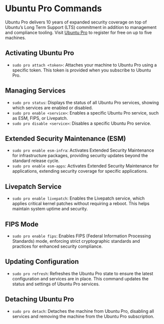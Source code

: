 # Ubuntu Pro Commands

Ubuntu Pro delivers 10 years of expanded security coverage on top of Ubuntu’s Long Term Support (LTS) commitment in addition to management and compliance tooling. Visit <a href="https://ubuntu.com/pro" target="_blank">Ubuntu Pro</a> to register for free on up to five machines.

## Activating Ubuntu Pro

- `sudo pro attach <token>`: Attaches your machine to Ubuntu Pro using a specific token. This token is provided when you subscribe to Ubuntu Pro.

## Managing Services

- `sudo pro status`: Displays the status of all Ubuntu Pro services, showing which services are enabled or disabled.
- `sudo pro enable <service>`: Enables a specific Ubuntu Pro service, such as ESM, FIPS, or Livepatch.
- `sudo pro disable <service>`: Disables a specific Ubuntu Pro service.

## Extended Security Maintenance (ESM)

- `sudo pro enable esm-infra`: Activates Extended Security Maintenance for infrastructure packages, providing security updates beyond the standard release cycle.
- `sudo pro enable esm-apps`: Activates Extended Security Maintenance for applications, extending security coverage for specific applications.

## Livepatch Service

- `sudo pro enable livepatch`: Enables the Livepatch service, which applies critical kernel patches without requiring a reboot. This helps maintain system uptime and security.

## FIPS Mode

- `sudo pro enable fips`: Enables FIPS (Federal Information Processing Standards) mode, enforcing strict cryptographic standards and practices for enhanced security compliance.

## Updating Configuration

- `sudo pro refresh`: Refreshes the Ubuntu Pro state to ensure the latest configuration and services are in place. This command updates the status and settings of Ubuntu Pro services.

## Detaching Ubuntu Pro

- `sudo pro detach`: Detaches the machine from Ubuntu Pro, disabling all services and removing the machine from the Ubuntu Pro subscription.
